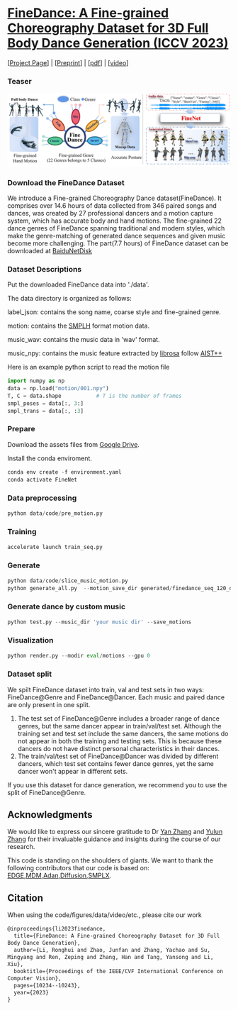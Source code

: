 # [FineDance: A Fine-grained Choreography Dataset for 3D Full Body Dance Generation (ICCV 2023)](https://github.com/li-ronghui/FineDance)

[[Project Page](https://li-ronghui.github.io/finedance)] | [[Preprint](https://arxiv.org/abs/2212.03741)] | [[pdf](https://arxiv.org/pdf/2212.03741.pdf)] | [[video](https://li-ronghui.github.io/finedance)]


### Teaser

<img src="teaser/teaser.png">

### Download the FineDance Dataset

We introduce a Fine-grained Choreography Dance dataset(FineDance). It comprises over 14.6 hours of data collected from 346 paired songs and dances, was created by 27 professional dancers and a motion capture system, which has accurate body and hand motions. The fine-grained 22 dance genres of FineDance spanning traditional and modern styles, which make the genre-matching of generated dance sequences and given music become more challenging. The part(7.7 hours) of FineDance dataset can be downloaded at [BaiduNetDisk](https://pan.baidu.com/s/1DdJjfXWZZvnUmqPUrOTf7g?pwd=dkqn)


### Dataset Descriptions
Put the downloaded FineDance data into './data'. 

The data directory is organized as follows:

label_json: contains the song name, coarse style and fine-grained genre.

motion: contains the [SMPLH](https://smpl-x.is.tue.mpg.de/) format motion data.   

music_wav: contains the music data in 'wav' format.

music_npy: contains the music feature extracted by [librosa](https://github.com/librosa/librosa) follow [AIST++](https://github.com/google/aistplusplus_api/tree/main)

Here is an example python script to read the motion file
```python
import numpy as np
data = np.load("motion/001.npy")
T, C = data.shape           # T is the number of frames
smpl_poses = data[:, 3:]
smpl_trans = data[:, :3]
```


### Prepare
Download the assets files from [Google Drive](https://drive.google.com/file/d/1ENoeUn-X-3Vw2Gon-voVLlndy3hZXdWD/view?usp=drive_link).

Install the conda enviroment.

```python
conda env create -f environment.yaml
conda activate FineNet
```

### Data preprocessing
```python
python data/code/pre_motion.py
```


### Training
```python
accelerate launch train_seq.py
```

### Generate

```python
python data/code/slice_music_motion.py
python generate_all.py  --motion_save_dir generated/finedance_seq_120_dancer --save_motions
```

### Generate dance by custom music
```python
python test.py --music_dir 'your music dir' --save_motions
```

### Visualization
```python
python render.py --modir eval/motions --gpu 0
```


### Dataset split

We spilt FineDance dataset into train, val and test sets in two ways: FineDance@Genre and  FineDance@Dancer. Each music and paired dance are only present in one split. 

1. The test set of FineDance@Genre includes a broader range of dance genres, but the same dancer appear in  train/val/test set. Although the training set and test set include the same dancers, the same motions do not appear in both the training and testing sets. This is because these dancers do not have distinct personal characteristics in their dances.
2. The train/val/test set of FineDance@Dancer was divided by different dancers, which test set contains fewer dance genres, yet the same dancer won't appear in different sets.

If you use this dataset for dance generation, we recommend you to use the split of FineDance@Genre.

## Acknowledgments
We would like to express our sincere gratitude to Dr [Yan Zhang](https://yz-cnsdqz.github.io/) and [Yulun Zhang](https://yulunzhang.com/) for their invaluable guidance and insights during the course of our research.

This code is standing on the shoulders of giants. We want to thank the following contributors that our code is based on:
[EDGE](https://github.com/Stanford-TML/EDGE/tree/main),[MDM](https://github.com/Stanford-TML/EDGE/tree/main),[Adan](https://github.com/lucidrains/Adan-pytorch),[Diffusion](https://github.com/lucidrains/denoising-diffusion-pytorch),[SMPLX](https://smpl-x.is.tue.mpg.de/).

## Citation
When using the code/figures/data/video/etc., please cite our work
```
@inproceedings{li2023finedance,
  title={FineDance: A Fine-grained Choreography Dataset for 3D Full Body Dance Generation},
  author={Li, Ronghui and Zhao, Junfan and Zhang, Yachao and Su, Mingyang and Ren, Zeping and Zhang, Han and Tang, Yansong and Li, Xiu},
  booktitle={Proceedings of the IEEE/CVF International Conference on Computer Vision},
  pages={10234--10243},
  year={2023}
}
```
